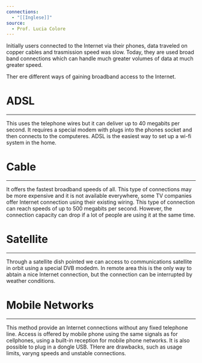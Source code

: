 ```yaml
---
connections:
  - "[[Inglese]]"
source:
  - Prof. Lucia Colore
---
```

Initially users connected to the Internet via their phones, data traveled on copper cables and trasmission speed was slow. Today, they are used broad band connections which can handle much greater volumes of data at much greater speed.

Ther ere different ways of gaining broadband access to the Internet.

# ADSL
---
This uses the telephone wires but it can deliver up to 40 megabits per second. It requires a special modem with plugs into the phones socket and then connects to the  computeres. ADSL is the easiest way to set up a wi-fi system in the home.


# Cable
---
It offers the fastest broadband speeds of all. This type of connections may be more expensive and it is not available everywhere, some TV companies offer Internet connection using their existing wiring. This type of connection can reach speeds of up to 500 megabits per second. However, the connection capacity can drop if a lot of people  are using it at the same time.


# Satellite
---
Through a satellite dish pointed we can access to communications satellite in orbit using a special DVB modedm. In remote area this is the only way to abtain a nice Internet connection, but the connection can be interrupted by weather conditions.


# Mobile Networks 
---
This method provide an Internet connections without any fixed telephone line. Access is offered by mobile phone using the same signals as for cellphones, using a built-in reception for mobile phone networks. It is also possible to plug in a dongle USB. THere are drawbacks, such as usage limits, varyng speeds and unstable connections.

